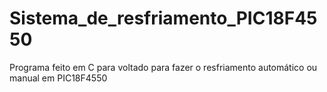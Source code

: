 # Sistema_de_resfriamento_PIC18F4550
 Programa feito em C para voltado para fazer o resfriamento automático ou manual em PIC18F4550
